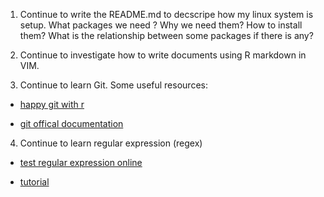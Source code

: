 1. Continue to write the README.md to decscripe how my linux system is setup. What packages we need ? Why we need them? How to install them? What is the relationship between some packages if there is any? 

2. Continue to investigate how to write documents using R markdown in VIM.

3. Continue to learn Git. Some useful resources:
  
  - [happy git with r](https://happygitwithr.com/)

  - [git offical documentation](https://git-scm.com/doc)

4. Continue to learn regular expression (regex)

  - [test regular expression online](https://regex101.com/)

  - [tutorial](https://www.rexegg.com/regex-quantifiers.html#greedy)
